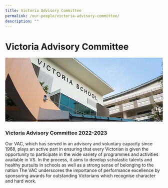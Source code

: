 ```yaml
---
title: Victoria Advisory Committee
permalink: /our-people/victoria-advisory-committee/
description: ""
---
```

# **Victoria Advisory Committee**

![](/images/corpinfo.jpg)

### Victoria Advisory Committee 2022-2023

Our VAC, which has served in an advisory and voluntary capacity since 1968, plays an active part in ensuring that every Victorian is given the opportunity to participate in the wide variety of programmes and activities available in VS. In the process, it aims to develop scholastic talents and healthy pursuits in schools as well as a strong sense of belonging to the nation The VAC underscores the importance of performance excellence by sponsoring awards for outstanding Victorians which recognise character and hard work.